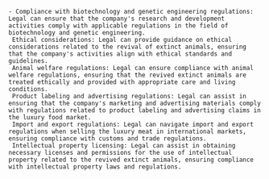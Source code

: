     - Compliance with biotechnology and genetic engineering regulations: Legal can ensure that the company's research and development activities comply with applicable regulations in the field of biotechnology and genetic engineering.
     Ethical considerations: Legal can provide guidance on ethical considerations related to the revival of extinct animals, ensuring that the company's activities align with ethical standards and guidelines.
     Animal welfare regulations: Legal can ensure compliance with animal welfare regulations, ensuring that the revived extinct animals are treated ethically and provided with appropriate care and living conditions.
     Product labeling and advertising regulations: Legal can assist in ensuring that the company's marketing and advertising materials comply with regulations related to product labeling and advertising claims in the luxury food market.
     Import and export regulations: Legal can navigate import and export regulations when selling the luxury meat in international markets, ensuring compliance with customs and trade regulations.
     Intellectual property licensing: Legal can assist in obtaining necessary licenses and permissions for the use of intellectual property related to the revived extinct animals, ensuring compliance with intellectual property laws and regulations.


